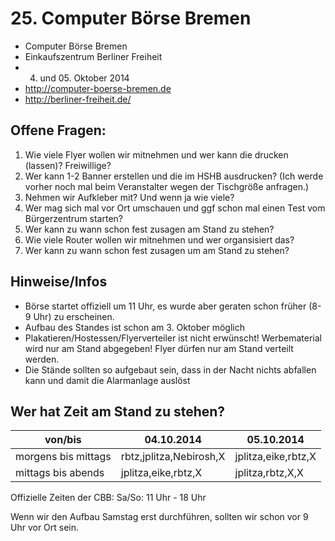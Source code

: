 # 25. Computer Börse Bremen

* Computer Börse Bremen
* Einkaufszentrum Berliner Freiheit
* 04. und 05. Oktober 2014
* http://computer-boerse-bremen.de
* http://berliner-freiheit.de/

## Offene Fragen:

1. Wie viele Flyer wollen wir mitnehmen und wer kann die drucken (lassen)? Freiwillige?
2. Wer kann 1-2 Banner erstellen und die im HSHB ausdrucken? (Ich werde vorher noch mal beim Veranstalter wegen der Tischgröße anfragen.)
3. Nehmen wir Aufkleber mit? Und wenn ja wie viele? 
4. Wer mag sich mal vor Ort umschauen und ggf schon mal einen Test vom Bürgerzentrum starten?
5. Wer kann zu wann schon  fest zusagen am Stand zu stehen?
6. Wie viele Router wollen wir mitnehmen und wer organsisiert das?
7. Wer kann zu wann schon fest zusagen um am Stand zu stehen?

## Hinweise/Infos

* Börse startet offiziell um 11 Uhr, es wurde aber geraten schon früher (8-9 Uhr) zu erscheinen.
* Aufbau des Standes ist schon am 3. Oktober möglich
* Plakatieren/Hostessen/Flyerverteiler ist nicht erwünscht! Werbematerial wird nur am Stand abgegeben! Flyer dürfen nur am Stand verteilt werden.
* Die Stände sollten so aufgebaut sein, dass in der Nacht nichts abfallen kann und damit die Alarmanlage auslöst


## Wer hat Zeit am Stand zu stehen?

| von/bis             | 04.10.2014   | 05.10.2014 |
|---------------------|--------------|------------|
| morgens bis mittags |	rbtz,jplitza,Nebirosh,X   | jplitza,eike,rbtz,X |
| mittags bis abends  | jplitza,eike,rbtz,X      | jplitza,rbtz,X,X |

Offizielle Zeiten der CBB:
Sa/So: 11 Uhr - 18 Uhr

Wenn wir den Aufbau Samstag erst durchführen, sollten wir schon vor 9 Uhr vor Ort sein.